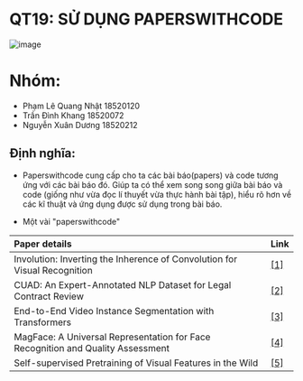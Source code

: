 # QT19: SỬ DỤNG PAPERSWITHCODE
![image](https://i.imgur.com/PRTrDt8.png)

# Nhóm: 
- Phạm Lê Quang Nhật 18520120
- Trần Đình Khang 18520072
- Nguyễn Xuân Dương 18520212

## Định nghĩa:

- Paperswithcode cung cấp cho ta các bài báo(papers) và code tương ứng với các bài báo đó. Giúp ta có thể xem song song giữa bài báo và code (giống như vừa đọc lí thuyết vừa thực hành bài tập), hiểu rõ hơn về các kĩ thuật và ứng dụng được sử dụng trong bài báo.

- Một vài "paperswithcode" 

|Paper details                                                                      |Link    |
|:----------------------------------------------------------------------------------|:-------|
|Involution: Inverting the Inherence of Convolution for Visual Recognition          |[[1]](https://paperswithcode.com/paper/involution-inverting-the-inherence-of#code*)|
|CUAD: An Expert-Annotated NLP Dataset for Legal Contract Review                    |[[2]](https://paperswithcode.com/paper/cuad-an-expert-annotated-nlp-dataset-for)   |
|End-to-End Video Instance Segmentation with Transformers                           |[[3]](https://paperswithcode.com/paper/end-to-end-video-instance-segmentation-with)|
|MagFace: A Universal Representation for Face Recognition and Quality Assessment    |[[4]](https://paperswithcode.com/paper/magface-a-universal-representation-for-face)|
|Self-supervised Pretraining of Visual Features in the Wild                         |[[5]](https://paperswithcode.com/paper/self-supervised-pretraining-of-visual)      |
